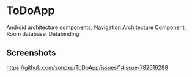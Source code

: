 # ToDoApp
Android architecture components, Navigation Architecture Component, Room database, Databinding
## Screenshots
https://github.com/sonpxp/ToDoApp/issues/1#issue-782616288
